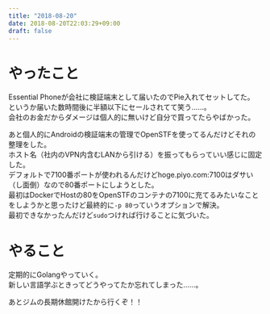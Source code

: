 ```yaml
---
title: "2018-08-20"
date: 2018-08-20T22:03:29+09:00
draft: false
---
```


# やったこと
Essential Phoneが会社に検証端末として届いたのでPie入れてセットしてた。  
というか届いた数時間後に半額以下にセールされてて笑う……。  
会社のお金だからダメージは個人的に無いけど自分で買ってたらやばかった。  
  
あと個人的にAndroidの検証端末の管理でOpenSTFを使ってるんだけどそれの整理をした。  
ホスト名（社内のVPN内含むLANから引ける）を振ってもらっていい感じに固定した。  
デフォルトで7100番ポートが使われるんだけどhoge.piyo.com:7100はダサい（し面倒）なので80番ポートにしようとした。  
最初はDockerでHostの80をOpenSTFのコンテナの7100に充てるみたいなことをしようかと思ったけど最終的に`-p 80`っていうオプションで解決。  
最初できなかったんだけど`sudo`つければ行けることに気づいた。  
  
# やること
定期的にGolangやっていく。  
新しい言語学ぶときってどうやってたか忘れてしまった……。  
  
あとジムの長期休館開けたから行くぞ！！
